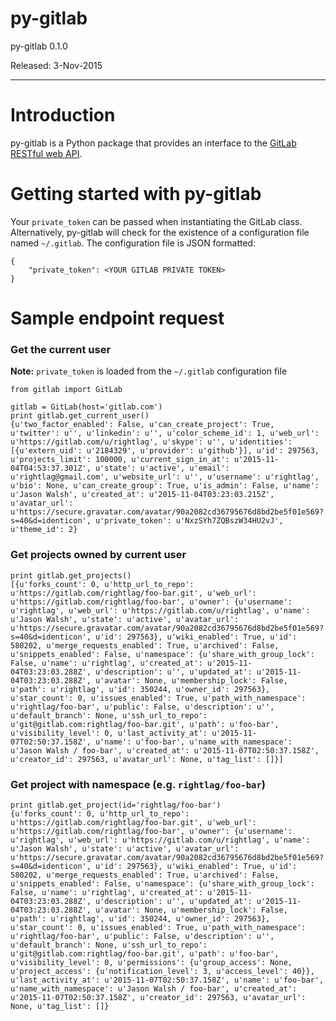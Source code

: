 # py-gitlab

py-gitlab 0.1.0

Released: 3-Nov-2015

---

# Introduction

py-gitlab is a Python package that provides an interface to the [GitLab RESTful web API](https://github.com/gitlabhq/gitlabhq/tree/master/doc/api).

# Getting started with py-gitlab

Your `private_token` can be passed when instantiating the GitLab class. Alternatively, py-gitlab will check for the existence of a configuration file named `~/.gitlab`. The configuration file is JSON formatted:

    {
        "private_token": <YOUR GITLAB PRIVATE TOKEN>
    }

# Sample endpoint request

### Get the current user

**Note:** `private_token` is loaded from the `~/.gitlab` configuration file

    from gitlab import GitLab

    gitlab = GitLab(host='gitlab.com')
    print gitlab.get_current_user()
    {u'two_factor_enabled': False, u'can_create_project': True, u'twitter': u'', u'linkedin': u'', u'color_scheme_id': 1, u'web_url': u'https://gitlab.com/u/rightlag', u'skype': u'', u'identities': [{u'extern_uid': u'2184329', u'provider': u'github'}], u'id': 297563, u'projects_limit': 100000, u'current_sign_in_at': u'2015-11-04T04:53:37.301Z', u'state': u'active', u'email': u'rightlag@gmail.com', u'website_url': u'', u'username': u'rightlag', u'bio': None, u'can_create_group': True, u'is_admin': False, u'name': u'Jason Walsh', u'created_at': u'2015-11-04T03:23:03.215Z', u'avatar_url': u'https://secure.gravatar.com/avatar/90a2082cd36795676d8bd2be5f01e569?s=40&d=identicon', u'private_token': u'NxzSYh7ZQBszW34HU2vJ', u'theme_id': 2}

### Get projects owned by current user

    print gitlab.get_projects()
    [{u'forks_count': 0, u'http_url_to_repo': u'https://gitlab.com/rightlag/foo-bar.git', u'web_url': u'https://gitlab.com/rightlag/foo-bar', u'owner': {u'username': u'rightlag', u'web_url': u'https://gitlab.com/u/rightlag', u'name': u'Jason Walsh', u'state': u'active', u'avatar_url': u'https://secure.gravatar.com/avatar/90a2082cd36795676d8bd2be5f01e569?s=40&d=identicon', u'id': 297563}, u'wiki_enabled': True, u'id': 580202, u'merge_requests_enabled': True, u'archived': False, u'snippets_enabled': False, u'namespace': {u'share_with_group_lock': False, u'name': u'rightlag', u'created_at': u'2015-11-04T03:23:03.288Z', u'description': u'', u'updated_at': u'2015-11-04T03:23:03.288Z', u'avatar': None, u'membership_lock': False, u'path': u'rightlag', u'id': 350244, u'owner_id': 297563}, u'star_count': 0, u'issues_enabled': True, u'path_with_namespace': u'rightlag/foo-bar', u'public': False, u'description': u'', u'default_branch': None, u'ssh_url_to_repo': u'git@gitlab.com:rightlag/foo-bar.git', u'path': u'foo-bar', u'visibility_level': 0, u'last_activity_at': u'2015-11-07T02:50:37.158Z', u'name': u'foo-bar', u'name_with_namespace': u'Jason Walsh / foo-bar', u'created_at': u'2015-11-07T02:50:37.158Z', u'creator_id': 297563, u'avatar_url': None, u'tag_list': []}]

### Get project with namespace (e.g. `rightlag/foo-bar`)

    print gitlab.get_project(id='rightlag/foo-bar')
    {u'forks_count': 0, u'http_url_to_repo': u'https://gitlab.com/rightlag/foo-bar.git', u'web_url': u'https://gitlab.com/rightlag/foo-bar', u'owner': {u'username': u'rightlag', u'web_url': u'https://gitlab.com/u/rightlag', u'name': u'Jason Walsh', u'state': u'active', u'avatar_url': u'https://secure.gravatar.com/avatar/90a2082cd36795676d8bd2be5f01e569?s=40&d=identicon', u'id': 297563}, u'wiki_enabled': True, u'id': 580202, u'merge_requests_enabled': True, u'archived': False, u'snippets_enabled': False, u'namespace': {u'share_with_group_lock': False, u'name': u'rightlag', u'created_at': u'2015-11-04T03:23:03.288Z', u'description': u'', u'updated_at': u'2015-11-04T03:23:03.288Z', u'avatar': None, u'membership_lock': False, u'path': u'rightlag', u'id': 350244, u'owner_id': 297563}, u'star_count': 0, u'issues_enabled': True, u'path_with_namespace': u'rightlag/foo-bar', u'public': False, u'description': u'', u'default_branch': None, u'ssh_url_to_repo': u'git@gitlab.com:rightlag/foo-bar.git', u'path': u'foo-bar', u'visibility_level': 0, u'permissions': {u'group_access': None, u'project_access': {u'notification_level': 3, u'access_level': 40}}, u'last_activity_at': u'2015-11-07T02:50:37.158Z', u'name': u'foo-bar', u'name_with_namespace': u'Jason Walsh / foo-bar', u'created_at': u'2015-11-07T02:50:37.158Z', u'creator_id': 297563, u'avatar_url': None, u'tag_list': []}
